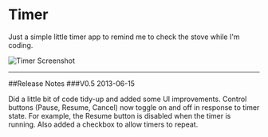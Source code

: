 Timer
=====

Just a simple little timer app to remind me to check the stove while I'm coding.


![Timer Screenshot](http://veganswithtypewriters.net/img/TimerApp.png)

---

##Release Notes
###V0.5
2013-06-15

Did a little bit of code tidy-up and added some UI improvements. Control buttons (Pause, Resume, Cancel) now toggle on and off in response to timer state. For example, the Resume button is disabled when the timer is running. Also added a checkbox to allow timers to repeat.


